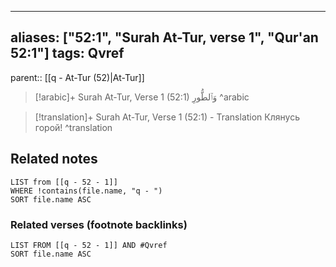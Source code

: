
---
aliases: ["52:1", "Surah At-Tur, verse 1", "Qur'an 52:1"]
tags: Qvref
---

parent:: [[q - At-Tur (52)|At-Tur]]

> [!arabic]+ Surah At-Tur, Verse 1 (52:1)
> <span class="quran-arabic"> وَٱلطُّورِ</span>
^arabic

> [!translation]+ Surah At-Tur, Verse 1 (52:1) - Translation
> Клянусь горой!
^translation



## Related notes
```dataview
LIST from [[q - 52 - 1]]
WHERE !contains(file.name, "q - ")
SORT file.name ASC
```

### Related verses (footnote backlinks)
```dataview
LIST FROM [[q - 52 - 1]] AND #Qvref
SORT file.name ASC
```

